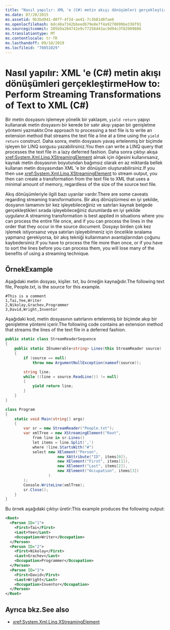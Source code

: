 ```yaml
---
title: "Nasıl yapılır: XML 'e (C#) metin akışı dönüşümleri gerçekleştirme"
ms.date: 07/20/2015
ms.assetid: 9b3bd941-d0ff-4f2d-ae41-7c3b81d8fae6
ms.openlocfilehash: 6dc48a7342bbeedb79e8e7f4a9270899be336f91
ms.sourcegitcommit: 205b9a204742e9c77256d43ac9d94c3f82909808
ms.translationtype: MT
ms.contentlocale: tr-TR
ms.lasthandoff: 09/10/2019
ms.locfileid: "70851029"
---
```

# <a name="how-to-perform-streaming-transformations-of-text-to-xml-c"></a><span data-ttu-id="7bddd-102">Nasıl yapılır: XML 'e (C#) metin akışı dönüşümleri gerçekleştirme</span><span class="sxs-lookup"><span data-stu-id="7bddd-102">How to: Perform Streaming Transformations of Text to XML (C#)</span></span>

<span data-ttu-id="7bddd-103">Bir metin dosyasını işlemeye yönelik bir yaklaşım, `yield return` yapıyı kullanarak metin dosyasını bir kerede bir satır akışı yapan bir genişletme yöntemi yazmaktır.</span><span class="sxs-lookup"><span data-stu-id="7bddd-103">One approach to processing a text file is to write an extension method that streams the text file a line at a time using the `yield return` construct.</span></span> <span data-ttu-id="7bddd-104">Daha sonra, metin dosyasını yavaş ertelenmiş bir biçimde işleyen bir LINQ sorgusu yazabilirsiniz.</span><span class="sxs-lookup"><span data-stu-id="7bddd-104">You then can write a LINQ query that processes the text file in a lazy deferred fashion.</span></span> <span data-ttu-id="7bddd-105">Daha sonra çıktıyı akışa <xref:System.Xml.Linq.XStreamingElement> almak için öğesini kullanırsanız, kaynak metin dosyasının boyutundan bağımsız olarak en az miktarda bellek kullanan metin dosyasından XML 'e bir dönüşüm oluşturabilirsiniz.</span><span class="sxs-lookup"><span data-stu-id="7bddd-105">If you then use <xref:System.Xml.Linq.XStreamingElement> to stream output, you then can create a transformation from the text file to XML that uses a minimal amount of memory, regardless of the size of the source text file.</span></span>

 <span data-ttu-id="7bddd-106">Akış dönüşümleriyle ilgili bazı uyarılar vardır.</span><span class="sxs-lookup"><span data-stu-id="7bddd-106">There are some caveats regarding streaming transformations.</span></span> <span data-ttu-id="7bddd-107">Bir akış dönüştürmesi en iyi şekilde, dosyanın tamamını bir kez işleyebileceğiniz ve satırları kaynak belgede gerçekleştikleri sırada işleyebileceğiniz durumlarda en iyi şekilde uygulanır.</span><span class="sxs-lookup"><span data-stu-id="7bddd-107">A streaming transformation is best applied in situations where you can process the entire file once, and if you can process the lines in the order that they occur in the source document.</span></span> <span data-ttu-id="7bddd-108">Dosyayı birden çok kez işlemek istiyorsanız veya satırları işleyebilmeniz için öncelikle sıralama yapmanız gerekiyorsa, bir akış tekniği kullanmanın avantajlarından çoğunu kaybedersiniz.</span><span class="sxs-lookup"><span data-stu-id="7bddd-108">If you have to process the file more than once, or if you have to sort the lines before you can process them, you will lose many of the benefits of using a streaming technique.</span></span>

## <a name="example"></a><span data-ttu-id="7bddd-109">Örnek</span><span class="sxs-lookup"><span data-stu-id="7bddd-109">Example</span></span>

 <span data-ttu-id="7bddd-110">Aşağıdaki metin dosyası, kişiler. txt, bu örneğin kaynağıdır.</span><span class="sxs-lookup"><span data-stu-id="7bddd-110">The following text file, People.txt, is the source for this example.</span></span>

```text
#This is a comment
1,Tai,Yee,Writer
2,Nikolay,Grachev,Programmer
3,David,Wright,Inventor
```

 <span data-ttu-id="7bddd-111">Aşağıdaki kod, metin dosyasının satırlarını ertelenmiş bir biçimde akıp bir genişletme yöntemi içerir.</span><span class="sxs-lookup"><span data-stu-id="7bddd-111">The following code contains an extension method that streams the lines of the text file in a deferred fashion.</span></span>

```csharp
public static class StreamReaderSequence
{
    public static IEnumerable<string> Lines(this StreamReader source)
    {
        if (source == null)
            throw new ArgumentNullException(nameof(source));

        string line;
        while ((line = source.ReadLine()) != null)
        {
            yield return line;
        }
    }
}

class Program
{
    static void Main(string[] args)
    {
        var sr = new StreamReader("People.txt");
        var xmlTree = new XStreamingElement("Root",
            from line in sr.Lines()
            let items = line.Split(',')
            where !line.StartsWith("#")
            select new XElement("Person",
                       new XAttribute("ID", items[0]),
                       new XElement("First", items[1]),
                       new XElement("Last", items[2]),
                       new XElement("Occupation", items[3])
                   )
        );
        Console.WriteLine(xmlTree);
        sr.Close();
    }
}
```

 <span data-ttu-id="7bddd-112">Bu örnek aşağıdaki çıktıyı üretir:</span><span class="sxs-lookup"><span data-stu-id="7bddd-112">This example produces the following output:</span></span>

```xml
<Root>
  <Person ID="1">
    <First>Tai</First>
    <Last>Yee</Last>
    <Occupation>Writer</Occupation>
  </Person>
  <Person ID="2">
    <First>Nikolay</First>
    <Last>Grachev</Last>
    <Occupation>Programmer</Occupation>
  </Person>
  <Person ID="3">
    <First>David</First>
    <Last>Wright</Last>
    <Occupation>Inventor</Occupation>
  </Person>
</Root>
```

## <a name="see-also"></a><span data-ttu-id="7bddd-113">Ayrıca bkz.</span><span class="sxs-lookup"><span data-stu-id="7bddd-113">See also</span></span>

- <xref:System.Xml.Linq.XStreamingElement>
